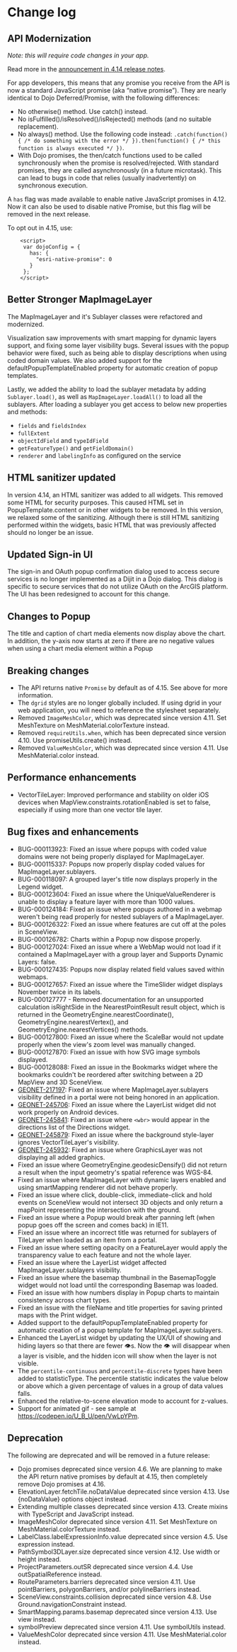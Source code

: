 # Change log

## API Modernization

_Note: this will require code changes in your app._

Read more in the [announcement in 4.14 release notes](https://developers.arcgis.com/javascript/latest/guide/release-notes/#api-modernization). 

For app developers, this means that any promise you receive from the API is now a standard JavaScript promise (aka “native promise”). They are nearly identical to Dojo Deferred/Promise, with the following differences:
  * No otherwise() method. Use catch() instead.
  * No isFulfilled()/isResolved()/isRejected() methods (and no suitable replacement).
  * No always() method. Use the following code instead: `.catch(function() { /* do something with the error */ }).then(function() { /* this function is always executed */ })`.
  * With Dojo promises, the then/catch functions used to be called synchronously when the promise is resolved/rejected. With standard promises, they are called asynchronously (in a future microtask). This can lead to bugs in code that relies (usually inadvertently) on synchronous execution.

A `has` flag was made available to enable native JavaScript promises in 4.12. Now it can also be used to disable native Promise, but this flag will be removed in the next release.

To opt out in 4.15, use:

```
    <script>
     var dojoConfig = {
       has: {
         "esri-native-promise": 0
       }
     };
    </script>
```
## Better Stronger MapImageLayer

The MapImageLayer and it's Sublayer classes were refactored and modernized.

Visualization saw improvements with smart mapping for dynamic layers support, and fixing some layer visibility bugs. Several issues with the popup behavior were fixed, such as being able to display descriptions when using coded domain values. We also added support for the defaultPopupTemplateEnabled property for automatic creation of popup templates.

Lastly, we added the ability to load the sublayer metadata by adding `Sublayer.load()`, as well as `MapImageLayer.loadAll()` to load all the sublayers. After loading a sublayer you get access to below new properties and methods:

* `fields` and `fieldsIndex`
* `fullExtent`
* `objectIdField` and `typeIdField`
* `getFeatureType()` and `getFieldDomain()`
* `renderer` and `labelingInfo` as configured on the service

## HTML sanitizer updated

In version 4.14, an HTML sanitizer was added to all widgets. This removed some HTML for security purposes. This caused HTML set in PopupTemplate.content or in other widgets to be removed. In this version, we relaxed some of the sanitizing. Although there is still HTML sanitizing performed within the widgets, basic HTML that was previously affected should no longer be an issue.

## Updated Sign-in UI

The sign-in and OAuth popup confirmation dialog used to access secure services is no longer implemented as a Dijit in a Dojo dialog. This dialog is specific to secure services that do not utilize OAuth on the ArcGIS platform. The UI has been redesigned to account for this change.

## Changes to Popup

The title and caption of chart media elements now display above the chart. In addition, the y-axis now starts at zero if there are no negative values when using a chart media element within a Popup

## Breaking changes

* The API returns native `Promise` by default as of 4.15. See above for more information. 
* The `dgrid` styles are no longer globally included. If using dgrid in your web application, you will need to reference the stylesheet separately.
* Removed `ImageMeshColor`, which was deprecated since version 4.11. Set MeshTexture on MeshMaterial.colorTexture instead.
* Removed `requireUtils.when`, which has been deprecated since version 4.10. Use promiseUtils.create() instead.
* Removed `ValueMeshColor`, which was deprecated since version 4.11. Use MeshMaterial.color instead.

## Performance enhancements

* VectorTileLayer: Improved performance and stability on older iOS devices when MapView.constraints.rotationEnabled is set to false, especially if using more than one vector tile layer.

## Bug fixes and enhancements

* BUG-000113923: Fixed an issue where popups with coded value domains were not being properly displayed for MapImageLayer.
* BUG-000115337: Popups now properly display coded values for MapImageLayer.sublayers.
* BUG-000118097: A grouped layer's title now displays properly in the Legend widget.
* BUG-000123604: Fixed an issue where the UniqueValueRenderer is unable to display a feature layer with more than 1000 values.
* BUG-000124184: Fixed an issue where popups authored in a webmap weren't being read properly for nested sublayers of a MapImageLayer.
* BUG-000126322: Fixed an issue where features are cut off at the poles in SceneView.
* BUG-000126782: Charts within a Popup now dispose properly.
* BUG-000127024: Fixed an issue where a WebMap would not load if it contained a MapImageLayer with a group layer and Supports Dynamic Layers: false.
* BUG-000127435: Popups now display related field values saved within webmaps.
* BUG-000127657: Fixed an issue where the TimeSlider widget displays November twice in its labels.
* BUG-000127777 - Removed documentation for an unsupported calculation isRightSide in the NearestPointResult result object, which is returned in the GeometryEngine.nearestCoordinate(), GeometryEngine.nearestVertex(), and GeometryEngine.nearestVertices() methods.
* BUG-000127800: Fixed an issue where the ScaleBar would not update properly when the view's zoom level was manually changed.
* BUG-000127870: Fixed an issue with how SVG image symbols displayed.
* BUG-000128088: Fixed an issue in the Bookmarks widget where the bookmarks couldn't be reordered after switching between a 2D MapView and 3D SceneView.
* [GEONET-217197](https://community.esri.com/thread/217197-js-api-47-webmap-layers-visibility-defined-in-agol-not-respected): Fixed an issue where MapImageLayer.sublayers visibility defined in a portal were not being honored in an application.
* [GEONET-245706](https://community.esri.com/thread/245706-calcite-maps-layerlist-issue): Fixed an issue where the LayerList widget did not work properly on Android devices.
* [GEONET-245841](https://community.esri.com/thread/245841-directions-widget-414-wbr-in-view): Fixed an issue where `<wbr>` would appear in the directions list of the Directions widget.
* [GEONET-245879](https://community.esri.com/thread/245879-vector-tiles-opacitybackground-color-issue-414): Fixed an issue where the background style-layer ignores VectorTileLayer's visibility.
* [GEONET-245932](https://community.esri.com/thread/245932-graphics-layer-item-limit-rendering-problem-in-api-version-412): Fixed an issue where GraphicsLayer was not displaying all added graphics.
* Fixed an issue where GeometryEngine.geodesicDensify() did not return a result when the input geometry's spatial reference was WGS-84.
* Fixed an issue where MapImageLayer with dynamic layers enabled and using smartMapping renderer did not behave properly.
* Fixed an issue where click, double-click, immediate-click and hold events on SceneView would not intersect 3D objects and only return a mapPoint representing the intersection with the ground.
* Fixed an issue where a Popup would break after panning left (when popup goes off the screen and comes back) in IE11.
* Fixed an issue where an incorrect title was returned for sublayers of TileLayer when loaded as an item from a portal.
* Fixed an issue where setting opacity on a FeatureLayer would apply the transparency value to each feature and not the whole layer.
* Fixed an issue where the LayerList widget affected MapImageLayer.sublayers visibility.
* Fixed an issue where the basemap thumbnail in the BasemapToggle widget would not load until the corresponding Basemap was loaded.
* Fixed an issue with how numbers display in Popup charts to maintain consistency across chart types.
* Fixed an issue with the fileName and title properties for saving printed maps with the Print widget.
* Added support to the defaultPopupTemplateEnabled property for automatic creation of a popup template for MapImageLayer.sublayers.
* Enhanced the LayerList widget by updating the UX/UI of showing and hiding layers so that there are fewer 👁s. Now the 👁 will disappear when a layer is visible, and the hidden icon will show when the layer is not visible.
* The `percentile-continuous` and `percentile-discrete` types have been added to statisticType. The percentile statistic indicates the value below or above which a given percentage of values in a group of data values falls.
* Enhanced the relative-to-scene elevation mode to account for z-values.
* Support for animated gif - see sample at https://codepen.io/U_B_U/pen/VwLpYPm.

## Deprecation

The following are deprecated and will be removed in a future release:

* Dojo promises deprecated since version 4.6. We are planning to make the API return native promises by default at 4.15, then completely remove Dojo promises at 4.16.
* ElevationLayer.fetchTile.noDataValue deprecated since version 4.13. Use {noDataValue} options object instead.
* Extending multiple classes deprecated since version 4.13. Create mixins with TypeScript and JavaScript instead.
* ImageMeshColor deprecated since version 4.11. Set MeshTexture on MeshMaterial.colorTexture instead.
* LabelClass.labelExpressionInfo.value deprecated since version 4.5. Use expression instead.
* PathSymbol3DLayer.size deprecated since version 4.12. Use width or height instead.
* ProjectParameters.outSR deprecated since version 4.4. Use outSpatialReference instead.
* RouteParameters.barriers deprecated since version 4.11. Use pointBarriers, polygonBarriers, and/or polylineBarriers instead.
* SceneView.constraints.collision deprecated since version 4.8. Use Ground.navigationConstraint instead.
* SmartMapping.params.basemap deprecated since version 4.13. Use view instead.
* symbolPreview deprecated since version 4.11. Use symbolUtils instead.
* ValueMeshColor deprecated since version 4.11. Use MeshMaterial.color instead.
